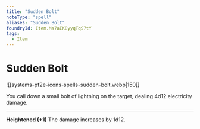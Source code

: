 ```yaml
---
title: "Sudden Bolt"
noteType: "spell"
aliases: "Sudden Bolt"
foundryId: Item.Ms7aEK8yyqTqS7tY
tags:
  - Item
---
```


# Sudden Bolt
![[systems-pf2e-icons-spells-sudden-bolt.webp|150]]

You call down a small bolt of lightning on the target, dealing 4d12 electricity damage.

* * *

**Heightened (+1)** The damage increases by 1d12.
